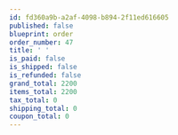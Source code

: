 ```yaml
---
id: fd360a9b-a2af-4098-b894-2f11ed616605
published: false
blueprint: order
order_number: 47
title: ' '
is_paid: false
is_shipped: false
is_refunded: false
grand_total: 2200
items_total: 2200
tax_total: 0
shipping_total: 0
coupon_total: 0
---
```

